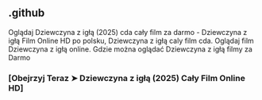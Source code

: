 ## .github

Oglądaj Dziewczyna z igłą (2025) cda cały film za darmo - Dziewczyna z igłą Film Online HD po polsku, Dziewczyna z igłą caly film cda. Oglądaj film Dziewczyna z igłą online. Gdzie można oglądać Dziewczyna z igłą filmy za Darmo

### [Obejrzyj Teraz ➤ Dziewczyna z igłą (2025) Cały Film Online HD]
